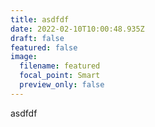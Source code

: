 ```yaml
---
title: asdfdf
date: 2022-02-10T10:00:48.935Z
draft: false
featured: false
image:
  filename: featured
  focal_point: Smart
  preview_only: false
---
```

asdfdf